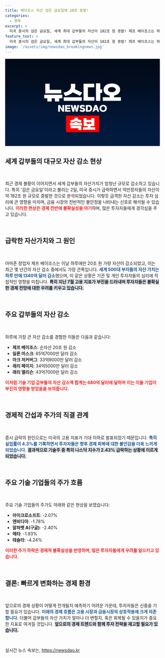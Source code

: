 ```yaml
---
title: 베이조스 자산 검은 금요일에 20조 증발!
categories:
  - 경제
excerpt: >
  미국 증시의 검은 금요일, 세계 최대 갑부들의 자산이 182조 원 증발! 제프 베이조스는 하루 만에 20조 원을 잃으며 충격을 주었고, 머스크와 저커버그도 큰 타격을 받았다. 더 이상의 하락은 과연 막을 수 있을까?
feature_text: >
  미국 증시의 검은 금요일, 세계 최대 갑부들의 자산이 182조 원 증발! 제프 베이조스는 하루 만에 20조 원을 잃으며 충격을 주었고, 머스크와 저커버그도 큰 타격을 받았다. 더 이상의 하락은 과연 막을 수 있을까?
image: '/assets/img/newsdao_breakingnews.jpg'
---
```


<p><img src="/assets/img/newsdao_breakingnews.jpg" alt="cryptoinkorea 속보" /></p>

<h2 data-ke-size="size26">세계 갑부들의 대규모 자산 감소 현상</h2>

<p data-ke-size="size16">&nbsp;</p>

<p>최근 경제 불황이 이어지면서 세계 갑부들의 자산가치가 엄청난 규모로 감소하고 있습니다. 특히 '검은 금요일'이라고 불리는 2일, 미국 증시가 급락하면서 억만장자들의 자산이 약 182조 원 규모로 증발한 것으로 분석되었습니다. 이렇듯 급격한 자산 감소는 투자 심리에 큰 영향을 미치며, 금융 시장의 전반적인 불안정을 나타내는 신호로 해석될 수 있습니다. <b><span style="color: #ee2323;">이러한 현상은 경제 전반에 불확실성을 야기</span></b>하며, 많은 투자자들에게 경각심을 주고 있습니다. </p>

<p data-ke-size="size16">&nbsp;</p>

<h2 data-ke-size="size26">급락한 자산가치와 그 원인</h2>

<p data-ke-size="size16">&nbsp;</p>

<p>아마존 창업자 제프 베이조스는 이날 하루에만 20조 원 가량 자산이 감소되었고, 이는 최근 몇 년간의 자산 감소 중에서도 가장 큰폭입니다. <b><span style="color: #1a5490;">세계 500대 부자들의 자산 가치는 하루 만에 1340억 달러 감소</span></b>했으며, 이 같은 상황은 기관 및 개인 투자자들의 심리에 직접적인 영향을 미칩니다. <b><span style="background-color: #21538527;">특히 지난 7월 고용 지표가 부진을 드러내며 투자자들은 불확실한 경제 전망에 대한 우려를 키우고 있습니다.</span></b></p>

<p data-ke-size="size16">&nbsp;</p>

<h2 data-ke-size="size26">주요 갑부들의 자산 감소</h2>

<p data-ke-size="size16">&nbsp;</p>

<p>하루에 가장 큰 자산 감소를 경험한 이들은 다음과 같습니다:</p>

<ul>
    <li><b>제프 베이조스</b>: 순자산 20조 원 감소</li>
    <li><b>일론 머스크</b>: 65억7000만 달러 감소</li>
    <li><b>마크 저커버그</b>: 33억9000만 달러 감소</li>
    <li><b>래리 페이지</b>: 34억5000만 달러 감소</li>
    <li><b>래리 엘리슨</b>: 43억7000만 달러 감소</li>
</ul>

<p><b><span style="color: #ee2323;">이처럼 기술 기업 갑부들의 자산 감소액 합계는 680억 달러에 달하며 이는 이들 기업이 부진의 영향을 받았음을 보여줍니다.</span></b></p>

<p data-ke-size="size16">&nbsp;</p>

<h2 data-ke-size="size26">경제적 간섭과 주가의 직결 관계</h2>

<p data-ke-size="size16">&nbsp;</p>

<p>증시 급락의 원인으로는 미국의 고용 지표가 기대 이하로 발표되었기 때문입니다. <b><span style="color: #1a5490;">특히 실업률이 4.3%를 기록하면서 투자자들은 향후 경제 회복에 대한 불안감을 더욱 느끼게 되었습니다.</span></b> <b><span style="background-color: #21538527;">결과적으로 기술주 중 특히 나스닥 지수가 2.43% 급락하는 상황에 이르게 되었습니다.</span></b></p>

<p data-ke-size="size16">&nbsp;</p>

<h2 data-ke-size="size26">주요 기술 기업들의 주가 흐름</h2>

<p data-ke-size="size16">&nbsp;</p>

<p>주요 기술 기업들의 주가도 아래와 같은 현상을 보였습니다:</p>

<ul>
    <li><b>마이크로소프트</b>: -2.07%</li>
    <li><b>엔비디아</b>: -1.78%</li>
    <li><b>알파벳 A(구글)</b>: -2.40%</li>
    <li><b>메타</b>: -1.93%</li>
    <li><b>테슬라</b>: -4.24%</li>
</ul>

<p><b><span style="color: #ee2323;">이러한 주가 하락은 경제적 불확실성을 반영하며, 많은 투자자들에게 우려를 일으키고 있습니다.</span></b></p>

<p data-ke-size="size16">&nbsp;</p>

<h2 data-ke-size="size26">결론: 빠르게 변화하는 경제 환경</h2>

<p data-ke-size="size16">&nbsp;</p>

<p>앞으로의 경제 상황이 어떻게 전개될지 예측하기 어려운 가운데, 투자자들은 신중을 기할 필요가 있습니다. <b><span style="color: #1a5490;">미래의 경제 흐름은 고용 시장과 금융시장의 상호작용에 크게 의존합니다.</span></b> 더불어 갑부들의 자산 가치가 얼마나 더 변할지, 혹은 회복될 수 있을지가 중요한 지표로 여겨질 것입니다. <b><span style="background-color: #21538527;">앞으로의 경제 트렌드와 함께 투자 전략을 재고할 필요가 있습니다.</span></b></p>

<p data-ke-size="size16">&nbsp;</p>
실시간 뉴스 속보는, <a href="https://newsdao.kr" rel="dofollow">https://newsdao.kr</a>


